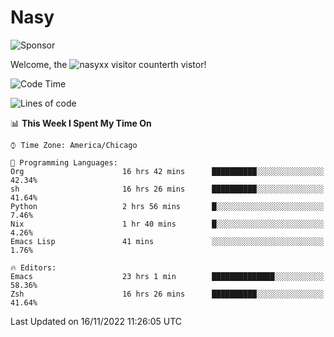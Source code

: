 # Nasy

<!--
<p align="center">
<img height="200" src="https://github-readme-stats.vercel.app/api?username=nasyxx&count_private=true&show_icons=true&theme=dracula&include_all_commits=true"/>
<img height="200" src="https://github-readme-stats.vercel.app/api/top-langs/?username=nasyxx&theme=dracula&hide=html,jupyter+notebook&count_private=true&show_icons=true"/>
</p>

  
----------------
-->

![Sponsor](https://img.shields.io/static/v1.svg?label=Sponsor&message=%E2%9D%A4&logo=GitHub&style=flat&color=pink)
 
Welcome, the ![nasyxx visitor counter](https://count.getloli.com/get/@nasyxx?theme=rule34)th vistor!
 
<!--START_SECTION:waka-->
![Code Time](http://img.shields.io/badge/Code%20Time-2%2C838%20hrs%207%20mins-blue)

![Lines of code](https://img.shields.io/badge/From%20Hello%20World%20I%27ve%20Written-5%20Million%20lines%20of%20code-blue)

📊 **This Week I Spent My Time On** 

```text
⌚︎ Time Zone: America/Chicago

💬 Programming Languages: 
Org                      16 hrs 42 mins      ██████████░░░░░░░░░░░░░░░   42.34% 
sh                       16 hrs 26 mins      ██████████░░░░░░░░░░░░░░░   41.64% 
Python                   2 hrs 56 mins       █░░░░░░░░░░░░░░░░░░░░░░░░   7.46% 
Nix                      1 hr 40 mins        █░░░░░░░░░░░░░░░░░░░░░░░░   4.26% 
Emacs Lisp               41 mins             ░░░░░░░░░░░░░░░░░░░░░░░░░   1.76%

🔥 Editors: 
Emacs                    23 hrs 1 min        ██████████████░░░░░░░░░░░   58.36% 
Zsh                      16 hrs 26 mins      ██████████░░░░░░░░░░░░░░░   41.64%

```


 Last Updated on 16/11/2022 11:26:05 UTC
<!--END_SECTION:waka-->

<!-- ![visitors](https://visitor-badge.laobi.icu/badge?page_id=nasyxx.nasyxx) -->
